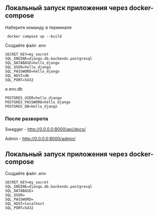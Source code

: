 ## Локальный запуск приложения через docker-compose

Наберите команду в терминале

```shell
 docker compose up --build

```
Создайте файл .env

```shell
SECRET_KEY=my_secret
SQL_ENGINE=django.db.backends.postgresql
SQL_DATABASE=hello_django
SQL_USER=hello_django
SQL_PASSWORD=hello_django
SQL_HOST=db
SQL_PORT=5432
```
и env.db 

```shell
POSTGRES_USER=hello_django
POSTGRES_PASSWORD=hello_django
POSTGRES_DB=hello_django

```

### После разворота

Swagger - http://0.0.0.0:8000/api/docs/

Admin - http://0.0.0.0:8000/admin/

## Локальный запуск приложения через docker-compose

Создайте файл .env


```shell
SECRET_KEY=my_secret
SQL_ENGINE=django.db.backends.postgresql
SQL_DATABASE=
SQL_USER=
SQL_PASSWORD=
SQL_HOST=localhost
SQL_PORT=5432
```


